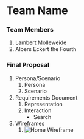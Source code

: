 # Team Name

### Team Members
1. Lambert Molleweide
2. Albers Eckert the Fourth

### Final Proposal
1. Persona/Scenario
    1. Persona 
    2. Scenario
2. Requirements Document
    1. Representation
    2. Interaction
        * Search
3. Wireframes
    1. ![Home Wireframe](/img/wireframe.png)






